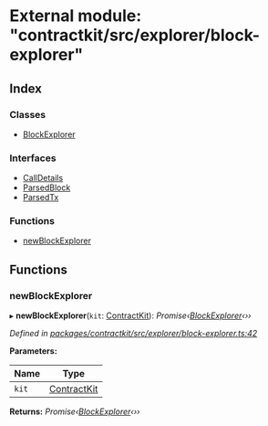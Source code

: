 # External module: "contractkit/src/explorer/block-explorer"

## Index

### Classes

* [BlockExplorer](../classes/_contractkit_src_explorer_block_explorer_.blockexplorer.md)

### Interfaces

* [CallDetails](../interfaces/_contractkit_src_explorer_block_explorer_.calldetails.md)
* [ParsedBlock](../interfaces/_contractkit_src_explorer_block_explorer_.parsedblock.md)
* [ParsedTx](../interfaces/_contractkit_src_explorer_block_explorer_.parsedtx.md)

### Functions

* [newBlockExplorer](_contractkit_src_explorer_block_explorer_.md#newblockexplorer)

## Functions

###  newBlockExplorer

▸ **newBlockExplorer**(`kit`: [ContractKit](../classes/_contractkit_src_kit_.contractkit.md)): *Promise‹[BlockExplorer](../classes/_contractkit_src_explorer_block_explorer_.blockexplorer.md)‹››*

*Defined in [packages/contractkit/src/explorer/block-explorer.ts:42](https://github.com/celo-org/celo-monorepo/blob/master/packages/contractkit/src/explorer/block-explorer.ts#L42)*

**Parameters:**

Name | Type |
------ | ------ |
`kit` | [ContractKit](../classes/_contractkit_src_kit_.contractkit.md) |

**Returns:** *Promise‹[BlockExplorer](../classes/_contractkit_src_explorer_block_explorer_.blockexplorer.md)‹››*
